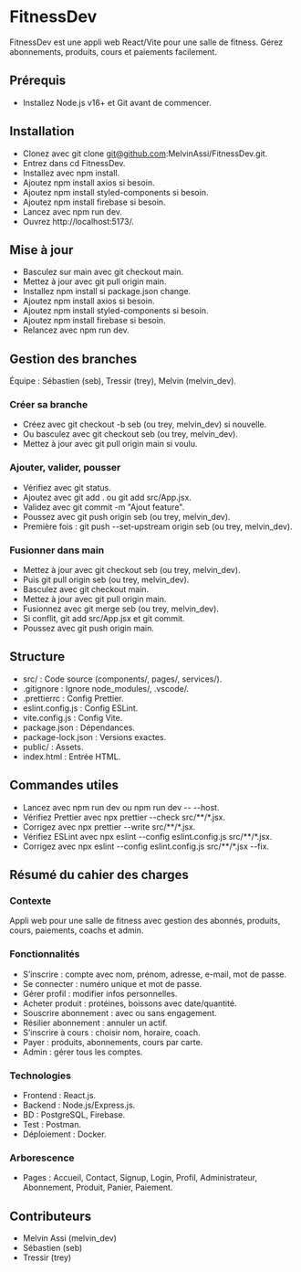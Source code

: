# FitnessDev

FitnessDev est une appli web React/Vite pour une salle de fitness.
Gérez abonnements, produits, cours et paiements facilement.

## Prérequis

- Installez Node.js v16+ et Git avant de commencer.

## Installation

- Clonez avec git clone git@github.com:MelvinAssi/FitnessDev.git.
- Entrez dans cd FitnessDev.
- Installez avec npm install.
- Ajoutez npm install axios si besoin.
- Ajoutez npm install styled-components si besoin.
- Ajoutez npm install firebase si besoin.
- Lancez avec npm run dev.
- Ouvrez http://localhost:5173/.

## Mise à jour

- Basculez sur main avec git checkout main.
- Mettez à jour avec git pull origin main.
- Installez npm install si package.json change.
- Ajoutez npm install axios si besoin.
- Ajoutez npm install styled-components si besoin.
- Ajoutez npm install firebase si besoin.
- Relancez avec npm run dev.

## Gestion des branches

Équipe : Sébastien (seb), Tressir (trey), Melvin (melvin_dev).

### Créer sa branche

- Créez avec git checkout -b seb (ou trey, melvin_dev) si nouvelle.
- Ou basculez avec git checkout seb (ou trey, melvin_dev).
- Mettez à jour avec git pull origin main si voulu.

### Ajouter, valider, pousser

- Vérifiez avec git status.
- Ajoutez avec git add . ou git add src/App.jsx.
- Validez avec git commit -m "Ajout feature".
- Poussez avec git push origin seb (ou trey, melvin_dev).
- Première fois : git push --set-upstream origin seb (ou trey, melvin_dev).

### Fusionner dans main

- Mettez à jour avec git checkout seb (ou trey, melvin_dev).
- Puis git pull origin seb (ou trey, melvin_dev).
- Basculez avec git checkout main.
- Mettez à jour avec git pull origin main.
- Fusionnez avec git merge seb (ou trey, melvin_dev).
- Si conflit, git add src/App.jsx et git commit.
- Poussez avec git push origin main.

## Structure

- src/ : Code source (components/, pages/, services/).
- .gitignore : Ignore node_modules/, .vscode/.
- .prettierrc : Config Prettier.
- eslint.config.js : Config ESLint.
- vite.config.js : Config Vite.
- package.json : Dépendances.
- package-lock.json : Versions exactes.
- public/ : Assets.
- index.html : Entrée HTML.

## Commandes utiles

- Lancez avec npm run dev ou npm run dev -- --host.
- Vérifiez Prettier avec npx prettier --check src/**/*.jsx.
- Corrigez avec npx prettier --write src/**/*.jsx.
- Vérifiez ESLint avec npx eslint --config eslint.config.js src/**/*.jsx.
- Corrigez avec npx eslint --config eslint.config.js src/**/*.jsx --fix.

## Résumé du cahier des charges

### Contexte
Appli web pour une salle de fitness avec gestion des abonnés,
produits, cours, paiements, coachs et admin.

### Fonctionnalités
- S’inscrire : compte avec nom, prénom, adresse, e-mail, mot de passe.
- Se connecter : numéro unique et mot de passe.
- Gérer profil : modifier infos personnelles.
- Acheter produit : protéines, boissons avec date/quantité.
- Souscrire abonnement : avec ou sans engagement.
- Résilier abonnement : annuler un actif.
- S’inscrire à cours : choisir nom, horaire, coach.
- Payer : produits, abonnements, cours par carte.
- Admin : gérer tous les comptes.

### Technologies
- Frontend : React.js.
- Backend : Node.js/Express.js.
- BD : PostgreSQL, Firebase.
- Test : Postman.
- Déploiement : Docker.

### Arborescence
- Pages : Accueil, Contact, Signup, Login, Profil,
  Administrateur, Abonnement, Produit, Panier, Paiement.

## Contributeurs

- Melvin Assi (melvin_dev)
- Sébastien (seb)
- Tressir (trey)